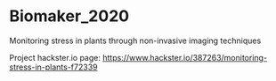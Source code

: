 # Biomaker_2020

Monitoring stress in plants through non-invasive imaging techniques

Project hackster.io page:
https://www.hackster.io/387263/monitoring-stress-in-plants-f72339
